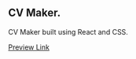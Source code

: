 ## CV Maker.

CV Maker built using React and CSS.

[Preview Link](https://vannent.github.io/cv-project)
